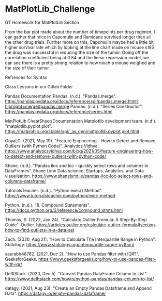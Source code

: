 # MatPlotLib_Challenge
GT Homework for MatPlotLib Section

From the bar plot made about the number of timepoints per drug regimen, I can gather that mice in Capomulin and Ramicane survived longer than all the other drug trials. Further more on this, Capomulin maybe had a little bit higher survival rate which by looking at the line chart made on mouse s185 the drug was successful in reducing the size of the tumor. Going off the correlation coefficient being at 0.84 and the linear regression model, we can see there is a pretty strong relation to how much a mouse weighed and the size of their tumor.

Refrences for Syntax

Class Lessons in our Gitlab Folder

Pandas Documentation
Pandas. (n.d.). "Pandas.merge". https://pandas.pydata.org/docs/reference/api/pandas.merge.html?highlight=merge#pandas.merge
Pandas. (n.d.). "Series Constructor". https://pandas.pydata.org/docs/reference/series.html

MatPlotLib CheatSheet/Documentation
Matplotlib development team. (n.d.). "matplotlib.pyplot.plot". https://matplotlib.org/stable/api/_as_gen/matplotlib.pyplot.plot.html

Goyal,C. (2021, May 19). "Feature Engineering – How to Detect and Remove Outliers (with Python Code)". Analytics Vidhya. https://www.analyticsvidhya.com/blog/2021/05/feature-engineering-how-to-detect-and-remove-outliers-with-python-code/

Shane. (n.d.). "Pandas iloc and loc – quickly select rows and columns in DataFrames". Shane Lynn Data science, Startups, Analytics, and Data visualisation. https://www.shanelynn.ie/pandas-iloc-loc-select-rows-and-columns-dataframe/

TutorialsTeacher. (n.d.). "Python exec() Method". https://www.tutorialsteacher.com/python/exec-method

Python. (n.d.). "8. Compound Statements". https://docs.python.org/3/reference/compound_stmts.html

Thomas, S. (2022, Jan 24). "Calculate Outlier Formula: A Step-By-Step Guide". Outlier. https://articles.outlier.org/calculate-outlier-formula#section-how-to-find-outliers-in-a-data-set

Zach. (2020, Aug 21). "How to Calculate The Interquartile Range in Python". Statology. https://www.statology.org/interquartile-range-python/

saurabh48782. (2021, Dec 2). "How to use Pandas filter with IQR?". GeeksforGeeks. https://www.geeksforgeeks.org/how-to-use-pandas-filter-with-iqr/

DelftStack. (2020, Dec 5). "Convert Pandas DataFrame Column to List". https://www.delftstack.com/howto/python-pandas/pandas-column-to-list/

datagy. (2021, Aug 23). "Create an Empty Pandas Dataframe and Append Data".  https://datagy.io/empty-pandas-dataframe/
